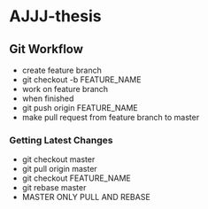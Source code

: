 # AJJJ-thesis

## Git Workflow

* create feature branch
* git checkout -b FEATURE_NAME
* work on feature branch
* when finished
* git push origin FEATURE_NAME
* make pull request from feature branch to master

### Getting Latest Changes

* git checkout master
* git pull origin master
* git checkout FEATURE_NAME
* git rebase master
* MASTER ONLY PULL AND REBASE